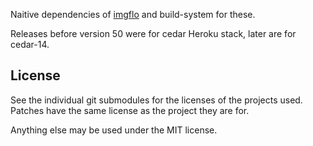 
Naitive dependencies of [imgflo](http://github.com/jonnor/imgflo)
and build-system for these.

Releases before version 50 were for cedar Heroku stack,
later are for cedar-14.

License
--------
See the individual git submodules for the licenses of the projects used.
Patches have the same license as the project they are for.

Anything else may be used under the MIT license.
